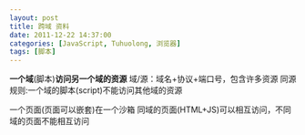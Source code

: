 ```yaml
---
layout: post
title: 跨域 资料
date: 2011-12-22 14:37:00
categories: [JavaScript, Tuhuolong, 浏览器]
tags: [脚本]
---
```

**一个域**(脚本)**访问另一个域的资源**
域/源：域名+协议+端口号，包含许多资源
同源规则:一个域的脚本(script)不能访问其他域的资源


一个页面(页面可以嵌套)在一个沙箱
同域的页面(HTML+JS)可以相互访问，不同域的页面不能相互访问
